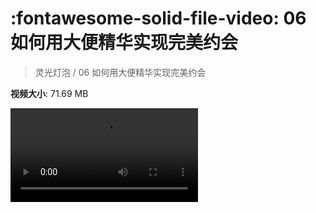 # :fontawesome-solid-file-video: 06 如何用大便精华实现完美约会

> 灵光灯泡 / 06 如何用大便精华实现完美约会

**视频大小**: 71.69 MB

<div class="video"><video src="https://file.hsyhx.top/archive/灵光灯泡/06.mp4" controls preload>🤔 您的浏览器不支持 video 标签</video></div>